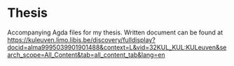 # Thesis
Accompanying Agda files for my thesis. Written document can be found at https://kuleuven.limo.libis.be/discovery/fulldisplay?docid=alma9995039901901488&context=L&vid=32KUL_KUL:KULeuven&search_scope=All_Content&tab=all_content_tab&lang=en

